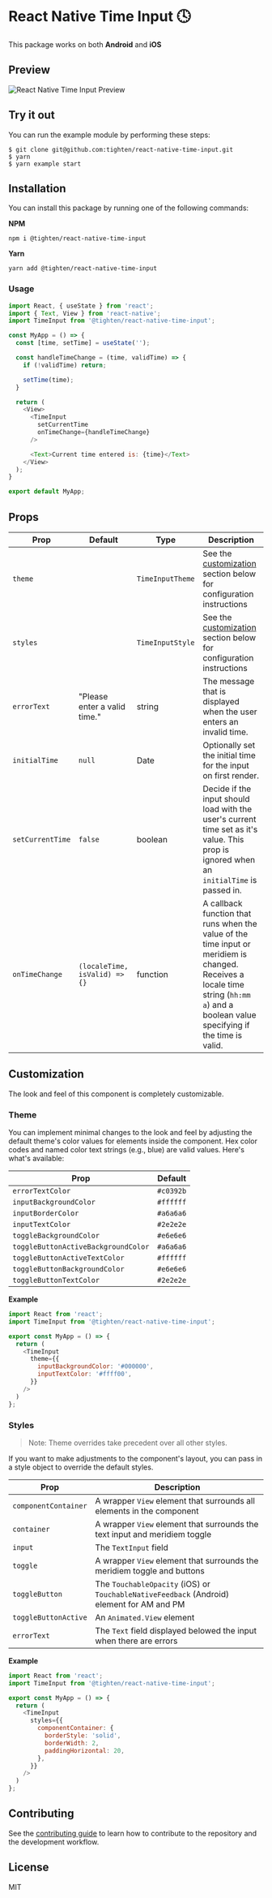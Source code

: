 # React Native Time Input 🕓

This package works on both **Android** and **iOS**

## Preview

![React Native Time Input Preview](preview.gif)

## Try it out

You can run the example module by performing these steps:

```
$ git clone git@github.com:tighten/react-native-time-input.git
$ yarn
$ yarn example start
```

## Installation

You can install this package by running one of the following  commands:

**NPM**

`npm i @tighten/react-native-time-input`

**Yarn**

`yarn add @tighten/react-native-time-input`

### Usage

```js
import React, { useState } from 'react';
import { Text, View } from 'react-native';
import TimeInput from '@tighten/react-native-time-input';

const MyApp = () => {
  const [time, setTime] = useState('');

  const handleTimeChange = (time, validTime) => {
    if (!validTime) return;

    setTime(time);
  }

  return (
    <View>
      <TimeInput 
        setCurrentTime 
        onTimeChange={handleTimeChange} 
      />

      <Text>Current time entered is: {time}</Text>
    </View>
  );
}

export default MyApp;
```

## Props

| Prop         | Default     | Type        | Description |
| ------------ | ----------- | ----------- | ----------- |
| `theme` |  | `TimeInputTheme` | See the [customization](#customization) section below for configuration instructions |
| `styles` |  | `TimeInputStyle` | See the [customization](#customization) section below for configuration instructions |
| `errorText` | "Please enter a valid time." | string | The message that is displayed when the user enters an invalid time.  |
| `initialTime` | `null` | Date | Optionally set the initial time for the input on first render. |
| `setCurrentTime` | `false` | boolean | Decide if the input should load with the user's current time set as it's value. This prop is ignored when an `initialTime` is passed in. |
| `onTimeChange` | `(localeTime, isValid) => {}` | function | A callback function that runs when the value of the time input or meridiem is changed. Receives a locale time string (`hh:mm a`) and a boolean value specifying if the time is valid. |

## Customization

The look and feel of this component is completely customizable.

### Theme

You can implement minimal changes to the look and feel by adjusting the default theme's color values for elements inside the component. Hex color codes and named color text strings (e.g., blue) are valid values. 
Here's what's available:

| Prop        | Default    |
| ----------- | ----------- |
| `errorTextColor`| `#c0392b` |
| `inputBackgroundColor`   | `#ffffff` |
| `inputBorderColor`   | `#a6a6a6` |
| `inputTextColor`   | `#2e2e2e` |
| `toggleBackgroundColor` | `#e6e6e6` |
| `toggleButtonActiveBackgroundColor` | `#a6a6a6` |
| `toggleButtonActiveTextColor` | `#ffffff` |
| `toggleButtonBackgroundColor` | `#e6e6e6` |
| `toggleButtonTextColor` | `#2e2e2e` |

**Example**

```js
import React from 'react';
import TimeInput from '@tighten/react-native-time-input';

export const MyApp = () => {
  return (
    <TimeInput 
      theme={{
        inputBackgroundColor: '#000000',
        inputTextColor: '#ffff00',
      }} 
    />
  )
};
```

### Styles

> Note: Theme overrides take precedent over all other styles.

If you want to make adjustments to the component's layout, you can pass in a style object to override the default styles.

| Prop        | Description |
| ----------- | ----------- |
| `componentContainer`| A wrapper `View` element that surrounds all elements in the component |
| `container`   | A wrapper `View` element that surrounds the text input and meridiem toggle |
| `input`   | The `TextInput` field |
| `toggle`   | A wrapper `View` element that surrounds the meridiem toggle and buttons |
| `toggleButton` | The `TouchableOpacity` (iOS) or `TouchableNativeFeedback` (Android) element for AM and PM |
| `toggleButtonActive` | An `Animated.View` element |
| `errorText` | The `Text` field displayed belowed the input when there are errors |

**Example**

```js
import React from 'react';
import TimeInput from '@tighten/react-native-time-input';

export const MyApp = () => {
  return (
    <TimeInput 
      styles={{
        componentContainer: {
          borderStyle: 'solid',
          borderWidth: 2,
          paddingHorizontal: 20,
        },
      }} 
    />
  )
};
```

## Contributing

See the [contributing guide](CONTRIBUTING.md) to learn how to contribute to the repository and the development workflow.

## License

MIT
